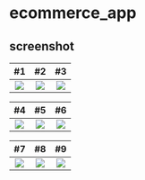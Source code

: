 # ecommerce_app


## screenshot

#1 | #2  | #3
:-:|:-:|:-:
![](https://user-images.githubusercontent.com/86523323/205133053-56893308-9d1e-41aa-aacb-a5c732a0bd25.jpg?raw=true)   |  ![](https://user-images.githubusercontent.com/86523323/205133030-80cebec1-c5d7-46ff-af32-439b1424b3a3.jpg?raw=true)|![](https://user-images.githubusercontent.com/86523323/205133030-80cebec1-c5d7-46ff-af32-439b1424b3a3.jpg?raw=true)



#4 | #5 | #6
:-:|:-:|:-:
![](https://user-images.githubusercontent.com/86523323/205133047-7c39982e-c504-4c14-a2cf-99e36d79068f.jpg?raw=true) | ![](https://user-images.githubusercontent.com/86523323/205133053-56893308-9d1e-41aa-aacb-a5c732a0bd25.jpg?raw=true) | ![](https://user-images.githubusercontent.com/86523323/205133061-2e4df68f-86e2-4d98-9d0c-48fd60121f8a.jpg?raw=true)


#7 | #8 | #9
:-:|:-:|:-:
![](https://user-images.githubusercontent.com/86523323/205133068-393b6aad-a8ae-46cf-81bd-6a24a145834e.jpg?raw=true) | ![](https://user-images.githubusercontent.com/86523323/205133086-33d24b5b-f8e7-42c3-b87f-6464af7fc8ae.jpg?raw=true) | ![](https://user-images.githubusercontent.com/86523323/205133116-7a29a1bf-8581-4fa4-9254-da3e53e5c7ae.jpg)























